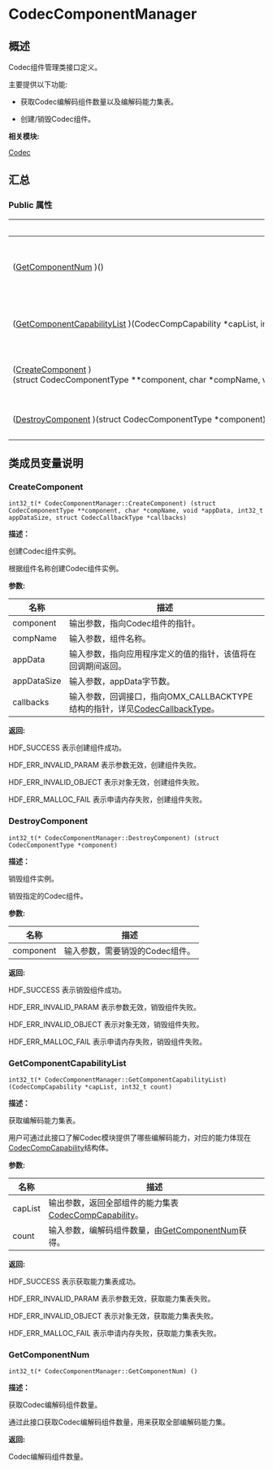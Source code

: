 # CodecComponentManager


## **概述**

Codec组件管理类接口定义。

主要提供以下功能:

- 获取Codec编解码组件数量以及编解码能力集表。

- 创建/销毁Codec组件。

**相关模块:**

[Codec](codec.md)


## **汇总**


### Public 属性

  | 名称 | 描述 | 
| -------- | -------- |
| ([GetComponentNum](#getcomponentnum)&nbsp;)() | 获取Codec编解码组件数量。 | 
| ([GetComponentCapabilityList](#getcomponentcapabilitylist)&nbsp;)(CodecCompCapability&nbsp;\*capList,&nbsp;int32_t&nbsp;count) | 获取编解码能力集表。 | 
| ([CreateComponent](#createcomponent)&nbsp;)(struct&nbsp;CodecComponentType&nbsp;\*\*component,&nbsp;char&nbsp;\*compName,&nbsp;void&nbsp;\*appData,&nbsp;int32_t&nbsp;appDataSize,&nbsp;struct&nbsp;CodecCallbackType&nbsp;\*callbacks) | 创建Codec组件实例。 | 
| ([DestroyComponent](#destroycomponent)&nbsp;)(struct&nbsp;CodecComponentType&nbsp;\*component) | 销毁组件实例。 | 


## **类成员变量说明**


### CreateComponent

  
```
int32_t(* CodecComponentManager::CreateComponent) (struct CodecComponentType **component, char *compName, void *appData, int32_t appDataSize, struct CodecCallbackType *callbacks)
```

**描述：**

创建Codec组件实例。

根据组件名称创建Codec组件实例。

**参数:**

  | 名称 | 描述 | 
| -------- | -------- |
| component | 输出参数，指向Codec组件的指针。 | 
| compName | 输入参数，组件名称。 | 
| appData | 输入参数，指向应用程序定义的值的指针，该值将在回调期间返回。 | 
| appDataSize | 输入参数，appData字节数。 | 
| callbacks | 输入参数，回调接口，指向OMX_CALLBACKTYPE结构的指针，详见[CodecCallbackType](_codec_callback_type.md)。 | 

**返回:**

HDF_SUCCESS 表示创建组件成功。

HDF_ERR_INVALID_PARAM 表示参数无效，创建组件失败。

HDF_ERR_INVALID_OBJECT 表示对象无效，创建组件失败。

HDF_ERR_MALLOC_FAIL 表示申请内存失败，创建组件失败。


### DestroyComponent

  
```
int32_t(* CodecComponentManager::DestroyComponent) (struct CodecComponentType *component)
```

**描述：**

销毁组件实例。

销毁指定的Codec组件。

**参数:**

  | 名称 | 描述 | 
| -------- | -------- |
| component | 输入参数，需要销毁的Codec组件。 | 

**返回:**

HDF_SUCCESS 表示销毁组件成功。

HDF_ERR_INVALID_PARAM 表示参数无效，销毁组件失败。

HDF_ERR_INVALID_OBJECT 表示对象无效，销毁组件失败。

HDF_ERR_MALLOC_FAIL 表示申请内存失败，销毁组件失败。


### GetComponentCapabilityList

  
```
int32_t(* CodecComponentManager::GetComponentCapabilityList) (CodecCompCapability *capList, int32_t count)
```

**描述：**

获取编解码能力集表。

用户可通过此接口了解Codec模块提供了哪些编解码能力，对应的能力体现在[CodecCompCapability](_codec_comp_capability.md)结构体。

**参数:**

  | 名称 | 描述 | 
| -------- | -------- |
| capList | 输出参数，返回全部组件的能力集表[CodecCompCapability](_codec_comp_capability.md)。 | 
| count | 输入参数，编解码组件数量，由[GetComponentNum](#getcomponentnum)获得。 | 

**返回:**

HDF_SUCCESS 表示获取能力集表成功。

HDF_ERR_INVALID_PARAM 表示参数无效，获取能力集表失败。

HDF_ERR_INVALID_OBJECT 表示对象无效，获取能力集表失败。

HDF_ERR_MALLOC_FAIL 表示申请内存失败，获取能力集表失败。


### GetComponentNum

  
```
int32_t(* CodecComponentManager::GetComponentNum) ()
```

**描述：**

获取Codec编解码组件数量。

通过此接口获取Codec编解码组件数量，用来获取全部编解码能力集。

**返回:**

Codec编解码组件数量。
